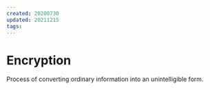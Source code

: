 ```yaml
---
created: 20200730
updated: 20211215
tags:
---
```


# Encryption

Process of converting ordinary information into an unintelligible form.
